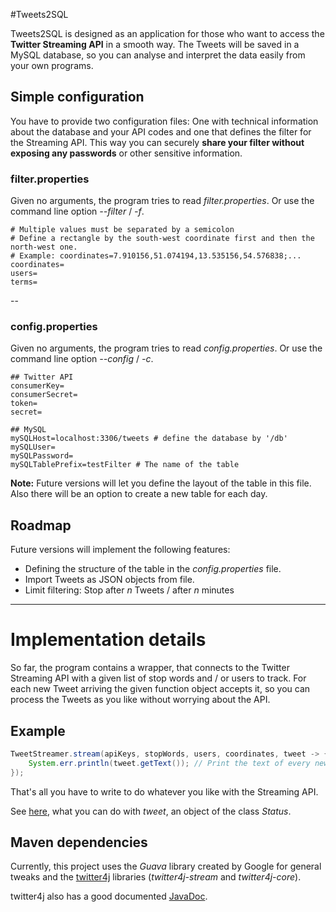 #Tweets2SQL

Tweets2SQL is designed as an application for those who want to access the **Twitter Streaming API** in a smooth way. The Tweets will be saved in a MySQL database, so you can analyse and interpret the data easily from your own programs.

## Simple configuration

You have to provide two configuration files: One with technical information about the database and your API codes and one that defines the filter for the Streaming API. This way you can securely **share your filter without exposing any passwords** or other sensitive information.

### filter.properties
Given no arguments, the program tries to read *filter.properties*. Or use the command line option *--filter* / *-f*.
``` properties
# Multiple values must be separated by a semicolon
# Define a rectangle by the south-west coordinate first and then the north-west one.
# Example: coordinates=7.910156,51.074194,13.535156,54.576838;...
coordinates=
users=
terms=
```
--
### config.properties
Given no arguments, the program tries to read *config.properties*. Or use the command line option *--config* / *-c*.
``` properties
## Twitter API
consumerKey=
consumerSecret=
token=
secret=

## MySQL
mySQLHost=localhost:3306/tweets # define the database by '/db'
mySQLUser=
mySQLPassword=
mySQLTablePrefix=testFilter # The name of the table
```
**Note:** Future versions will let you define the layout of the table in this file. Also there will be an option to create a new table for each day.

## Roadmap
Future versions will implement the following features:
* Defining the structure of the table in the *config.properties* file.
* Import Tweets as JSON objects from file.
* Limit filtering: Stop after *n* Tweets / after *n* minutes

-----

# Implementation details


So far, the program contains a wrapper, that connects to the Twitter Streaming API with a given list of stop words and / or users to track. For each new Tweet arriving the given function object accepts it, so you can process the Tweets as you like without worrying about the API.

## Example
``` java
TweetStreamer.stream(apiKeys, stopWords, users, coordinates, tweet -> {
    System.err.println(tweet.getText()); // Print the text of every new Tweet.
});
```

That's all you have to write to do whatever you like with the Streaming API.

See [here](http://twitter4j.org/javadoc/twitter4j/Status.html), what you can do with *tweet*, an object of the class *Status*.


## Maven dependencies
Currently, this project uses the *Guava* library created by Google for general tweaks and the [twitter4j](http://twitter4j.org) libraries (*twitter4j-stream* and *twitter4j-core*).

twitter4j also has a good documented [JavaDoc](http://twitter4j.org/javadoc/overview-summary.html).